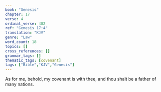 ```yaml
---
book: "Genesis"
chapter: 17
verse: 4
ordinal_verse: 402
ref: "Genesis 17:4"
translation: "KJV"
genre: "Law"
word_count: 18
topics: []
cross_references: []
grammar_tags: []
thematic_tags: [covenant]
tags: ["Bible","KJV","Genesis"]
---
```

As for me, behold, my covenant is with thee, and thou shalt be a father of many nations.
